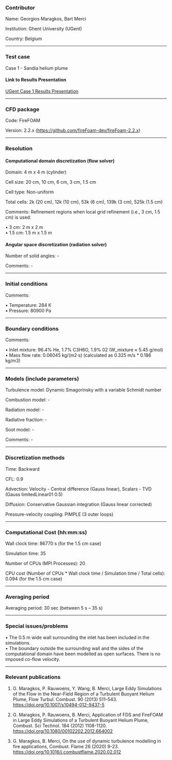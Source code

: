 ### Contributor

Name: Georgios Maragkos, Bart Merci

Institution: Ghent University (UGent)

Country: Belgium

------------------

### Test case

Case 1 - Sandia helium plume

#### Link to Results Presentation

[UGent Case 1 Results Presentation](https://github.com/MaCFP/macfp-db/releases/download/macfp-2.0/UGent_MaCFP-2_Case1_Presentation_V2.pdf)

------------------

### CFD package
Code: FireFOAM

Version: 2.2.x (https://github.com/fireFoam-dev/fireFoam-2.2.x)

------------------

### Resolution

#### Computational domain discretization (flow solver)
Domain: 4 m x 4 m (cylinder)

Cell size: 20 cm, 10 cm, 6 cm, 3 cm, 1.5 cm

Cell type: Non-uniform

Total cells: 2k (20 cm), 12k (10 cm), 53k (6 cm), 139k (3 cm), 525k (1.5 cm)

Comments: Refinement regions when local grid refinement (i.e., 3 cm, 1.5 cm) is used:

• 3 cm: 2 m x 2 m  
• 1.5 cm: 1.5 m x 1.5 m 
 
#### Angular space discretization (radiation solver)
Number of solid angles: -

Comments: -

------------------

### Initial conditions
Comments:

• Temperature: 284 K  
• Pressure: 80900 Pa

------------------

### Boundary conditions
Comments: 

• Inlet mixture: 96.4% He, 1.7% C3H6O, 1.9% 02 (W_mixture ≈ 5.45 g/mol)  
• Mass flow rate: 0.06045 kg/(m2·s) (calculated as 0.325 m/s * 0.186 kg/m3)

------------------

### Models (include parameters)
Turbulence model: Dynamic Smagorinsky with a variable Schmidt number

Combustion model: -

Radiation model: -

Radiative fraction: -

Soot model: -

Comments: -

------------------

### Discretization methods
Time: Backward

CFL: 0.9

Advection: Velocity - Central difference (Gauss linear), Scalars - TVD (Gauss limitedLinear01 0.5)

Diffusion: Conservative Gaussian integration (Gauss linear corrected)

Pressure-velocity coupling: PIMPLE (3 outer loops)

------------------

### Computational Cost (hh:mm:ss)
Wall clock time: 86770 s (for the 1.5 cm case)

Simulation time: 35

Number of CPUs (MPI Processes): 20

CPU cost (Number of CPUs * Wall clock time / Simulation time / Total cells): 0.094 (for the 1.5 cm case)

------------------

### Averaging period

Averaging period: 30 sec (between 5 s – 35 s)

------------------

### Special issues/problems

• The 0.5 m wide wall surrounding the inlet has been included in the simulations.  
• The boundary outside the surrounding wall and the sides of the computational domain have been modelled as open surfaces. There is no imposed co-flow velocity.

------------------

### Relevant publications
1. G. Maragkos, P. Rauwoens, Y. Wang, B. Merci, Large Eddy Simulations of the Flow in the Near-Field Region of a Turbulent Buoyant Helium Plume, Flow Turbul. Combust. 90 (2013) 511–543. https://doi.org/10.1007/s10494-012-9437-5

2. G. Maragkos, P. Rauwoens, B. Merci, Application of FDS and FireFOAM in Large Eddy Simulations of a Turbulent Buoyant Helium Plume, Combust. Sci Technol. 184 (2012) 1108-1120. https://doi.org/10.1080/00102202.2012.664002 

3. G. Maragkos, B. Merci, On the use of dynamic turbulence modelling in fire applications, Combust. Flame 26 (2020) 9-23. https://doi.org/10.1016/j.combustflame.2020.02.012

